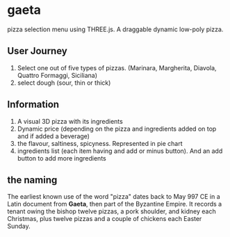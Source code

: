 # gaeta
pizza selection menu using THREE.js. A draggable dynamic low-poly pizza.

## User Journey

1. Select one out of five types of pizzas. (Marinara, Margherita, Diavola, Quattro Formaggi, Siciliana)
2. select dough (sour, thin or thick)

## Information

1. A visual 3D pizza with its ingredients
2. Dynamic price (depending on the pizza and ingredients added on top and if added a beverage)
3. the flavour, saltiness, spicyness. Represented in pie chart
4. ingredients list (each item having and add or minus button). And an add button to add more ingredients

## the naming

The earliest known use of the word "pizza" dates back to May 997 CE in a Latin document from **Gaeta**, then part of the Byzantine Empire. It records a tenant owing the bishop twelve pizzas, a pork shoulder, and kidney each Christmas, plus twelve pizzas and a couple of chickens each Easter Sunday.
